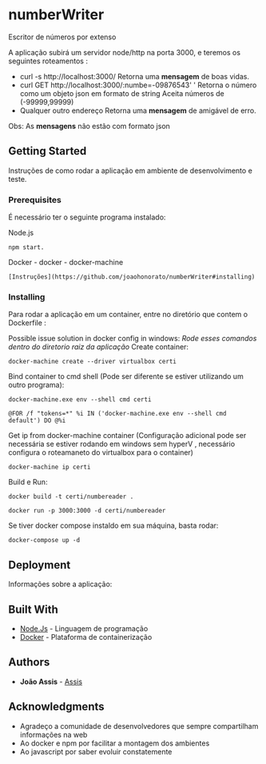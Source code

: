 # numberWriter

Escritor de números por extenso

A aplicação subirá um servidor node/http na porta 3000, e teremos os seguintes roteamentos :

- curl -s http://localhost:3000/
  Retorna uma **mensagem** de boas vidas.
- curl GET http://localhost:3000/:numbe=-09876543' ' Retorna o número como um objeto json em formato de string
  Aceita números de (-99999,99999)
- Qualquer outro endereço
  Retorna uma **mensagem** de amigável de erro.

Obs: As **mensagens** não estão com formato json

## Getting Started

Instruções de como rodar a aplicação em ambiente de desenvolvimento e teste.

### Prerequisites

É necessário ter o seguinte programa instalado:

Node.js

```
npm start.
```

Docker - docker - docker-machine

```
[Instruções](https://github.com/joaohonorato/numberWriter#installing)
```

### Installing

Para rodar a aplicação em um container, entre no diretório que contem o Dockerfile :

Possible issue solution in docker config in windows:
_Rode esses comandos dentro do diretorio raiz da aplicação_
Create container:

```
docker-machine create --driver virtualbox certi
```

Bind container to cmd shell (Pode ser diferente se estiver utilizando um outro programa):

```
docker-machine.exe env --shell cmd certi

@FOR /f "tokens=*" %i IN ('docker-machine.exe env --shell cmd default') DO @%i
```

Get ip from docker-machine container (Configuração adicional pode ser necessária se estiver rodando em windows sem hyperV , necessário configura o roteamaneto do virtualbox para o container)

```
docker-machine ip certi
```

Build e Run:

```
docker build -t certi/numbereader .

docker run -p 3000:3000 -d certi/numbereader

```

Se tiver docker compose instaldo em sua máquina, basta rodar:

```
docker-compose up -d
```

## Deployment

Informações sobre a aplicação:

## Built With

- [Node.Js](https://nodejs.org/) - Linguagem de programação
- [Docker](https://www.docker.com/) - Plataforma de containerização

## Authors

- **João Assis** - [Assis](https://github.com/joaohonorato)

## Acknowledgments

- Agradeço a comunidade de desenvolvedores que sempre compartilham informações na web
- Ao docker e npm por facilitar a montagem dos ambientes
- Ao javascript por saber evoluir constatemente
